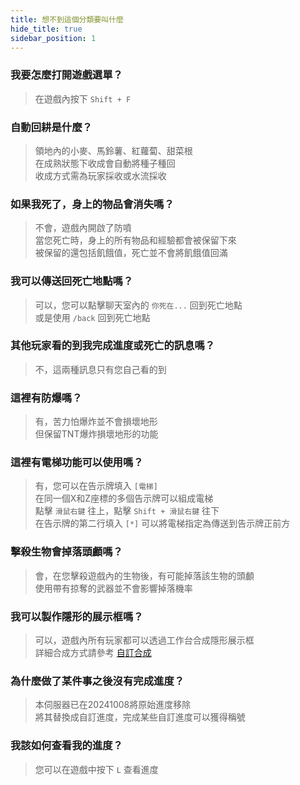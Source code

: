 ```yaml
---
title: 想不到這個分類要叫什麼
hide_title: true
sidebar_position: 1
---
```


### **我要怎麼打開遊戲選單？**
> 在遊戲內按下 `Shift + F`

### **自動回耕是什麼？**
> 領地內的小麥、馬鈴薯、紅蘿蔔、甜菜根  
> 在成熟狀態下收成會自動將種子種回  
> 收成方式需為玩家採收或水流採收

### **如果我死了，身上的物品會消失嗎？**
> 不會，遊戲內開啟了防噴  
> 當您死亡時，身上的所有物品和經驗都會被保留下來  
> 被保留的還包括飢餓值，死亡並不會將飢餓值回滿

### **我可以傳送回死亡地點嗎？**
> 可以，您可以點擊聊天室內的 `你死在...` 回到死亡地點  
> 或是使用 `/back` 回到死亡地點

### **其他玩家看的到我完成進度或死亡的訊息嗎？**
> 不，這兩種訊息只有您自己看的到

### **這裡有防爆嗎？**
> 有，苦力怕爆炸並不會損壞地形  
> 但保留TNT爆炸損壞地形的功能

### **這裡有電梯功能可以使用嗎？**
> 有，您可以在告示牌填入 `[電梯]`  
> 在同一個X和Z座標的多個告示牌可以組成電梯  
> 點擊 `滑鼠右鍵` 往上，點擊 `Shift + 滑鼠右鍵` 往下  
> 在告示牌的第二行填入 `[*]` 可以將電梯指定為傳送到告示牌正前方

### **擊殺生物會掉落頭顱嗎？**
> 會，在您擊殺遊戲內的生物後，有可能掉落該生物的頭顱  
> 使用帶有掠奪的武器並不會影響掉落機率

### **我可以製作隱形的展示框嗎？**
> 可以，遊戲內所有玩家都可以透過工作台合成隱形展示框  
> 詳細合成方式請參考 [⁠自訂合成](/recipes)

### **為什麼做了某件事之後沒有完成進度？**
> 本伺服器已在20241008將原始進度移除  
> 將其替換成自訂進度，完成某些自訂進度可以獲得稱號

### **我該如何查看我的進度？**
> 您可以在遊戲中按下 `L` 查看進度
